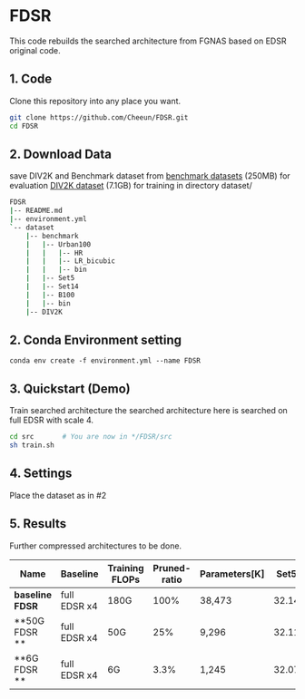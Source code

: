 # FDSR


This code rebuilds the searched architecture from FGNAS based on EDSR original code.

## 1. Code
Clone this repository into any place you want.
```bash
git clone https://github.com/Cheeun/FDSR.git
cd FDSR
```
## 2. Download Data
save DIV2K and Benchmark dataset from 
[benchmark datasets](https://cv.snu.ac.kr/research/EDSR/benchmark.tar) (250MB) for evaluation
[DIV2K dataset](https://cv.snu.ac.kr/research/EDSR/DIV2K.tar) (7.1GB) for training
in directory dataset/
```bash
FDSR
|-- README.md
|-- environment.yml
`-- dataset
    |-- benchmark
    |   |-- Urban100
    |   |   |-- HR
    |   |   |-- LR_bicubic
    |   |   |-- bin
    |   |-- Set5
    |   |-- Set14
    |   |-- B100
    |   |-- bin
    |-- DIV2K
```

## 2. Conda Environment setting
```
conda env create -f environment.yml --name FDSR
```
## 3. Quickstart (Demo)
Train searched architecture 
the searched architecture here is searched on full EDSR with scale 4.
```bash
cd src       # You are now in */FDSR/src
sh train.sh
```
## 4. Settings
Place the dataset as in #2

## 5. Results
Further compressed architectures to be done.

| Name | Baseline | Training FLOPs | Pruned-ratio | Parameters[K] | Set5 | Set14 | B100 | Urban100 |
|  ---  |  ---  | ---       | ---        | ---  |  ---  |  ---  |  ---  |  ---  |
| **baseline FDSR** | full EDSR x4 | 180G | 100% | 38,473 | 32.14 | 28.57 | 27.56 | 25.99 |
| **50G FDSR ** | full EDSR x4 | 50G | 25% | 9,296 | 32.11 | 28.55 | 27.55 | 25.95 |
| **6G FDSR ** | full EDSR x4 | 6G | 3.3% | 1,245 | 32.07 | 28.53 | 27.53 | 25.91 |
